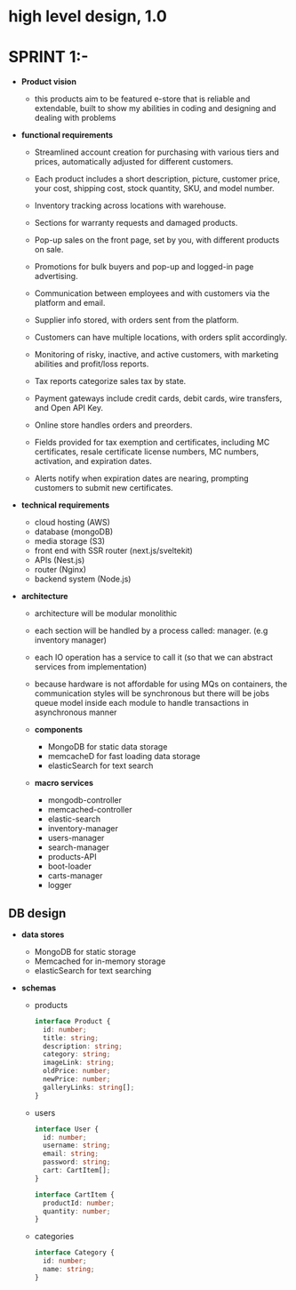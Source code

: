 # high level design, 1.0

# SPRINT 1:-

- **Product vision**

  - this products aim to be featured e-store that is reliable and extendable, built to show my abilities in coding and designing and dealing with problems

- **functional requirements**

  - Streamlined account creation for purchasing with various tiers and prices, automatically adjusted for different customers.

  - Each product includes a short description, picture, customer price, your cost, shipping cost, stock quantity, SKU, and model number.

  - Inventory tracking across locations with warehouse.

  - Sections for warranty requests and damaged products.

  - Pop-up sales on the front page, set by you, with different products on sale.

  - Promotions for bulk buyers and pop-up and logged-in page advertising.

  - Communication between employees and with customers via the platform and email.

  - Supplier info stored, with orders sent from the platform.

  - Customers can have multiple locations, with orders split accordingly.

  - Monitoring of risky, inactive, and active customers, with marketing abilities and profit/loss reports.

  - Tax reports categorize sales tax by state.

  - Payment gateways include credit cards, debit cards, wire transfers, and Open API Key.

  - Online store handles orders and preorders.

  - Fields provided for tax exemption and certificates, including MC certificates, resale certificate license numbers, MC numbers, activation, and expiration dates.

  - Alerts notify when expiration dates are nearing, prompting customers to submit new certificates.

- **technical requirements**

  - cloud hosting (AWS)
  - database (mongoDB)
  - media storage (S3)
  - front end with SSR router (next.js/sveltekit)
  - APIs (Nest.js)
  - router (Nginx)
  - backend system (Node.js)

- **architecture**

  - architecture will be modular monolithic

  - each section will be handled by a process called: manager. (e.g inventory manager)

  - each IO operation has a service to call it (so that we can abstract services from implementation)

  - because hardware is not affordable for using MQs on containers, the communication styles will be synchronous but there will be jobs queue model inside each module to handle transactions in asynchronous manner

  - **components**

    - MongoDB for static data storage
    - memcacheD for fast loading data storage
    - elasticSearch for text search

  - **macro services**
    - mongodb-controller
    - memcached-controller
    - elastic-search
    - inventory-manager
    - users-manager
    - search-manager
    - products-API
    - boot-loader
    - carts-manager
    - logger

## DB design

- **data stores**

  - MongoDB for static storage
  - Memcached for in-memory storage
  - elasticSearch for text searching

- **schemas**

  - products
    ```typescript
    interface Product {
      id: number;
      title: string;
      description: string;
      category: string;
      imageLink: string;
      oldPrice: number;
      newPrice: number;
      galleryLinks: string[];
    }
    ```
  - users

    ```typescript
    interface User {
      id: number;
      username: string;
      email: string;
      password: string;
      cart: CartItem[];
    }

    interface CartItem {
      productId: number;
      quantity: number;
    }
    ```

  - categories
    ```typescript
    interface Category {
      id: number;
      name: string;
    }
    ```
